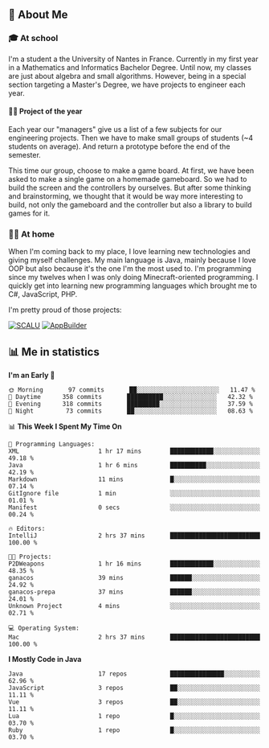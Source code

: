 ## 👀 About Me

### 🎓 At school

I'm a student a the University of Nantes in France. Currently in my first year in a Mathematics and Informatics Bachelor Degree. Until now, my classes are just about algebra and small algorithms. However, being in a special section targeting a Master's Degree, we have projects to engineer each year. 

#### 🔧🔬 Project of the year

Each year our "managers" give us a list of a few subjects for our engineering projects. Then we have to make small groups of students (~4 students on average). And return a prototype before the end of the semester.

This time our group, choose to make a game board. At first, we have been asked to make a single game on a homemade gameboard. So we had to build the screen and the controllers by ourselves. 
But after some thinking and brainstorming, we thought that it would be way more interesting to build, not only the gameboard and the controller but also a library to build games for it.

### 👨‍💻 At home

When I'm coming back to my place, I love learning new technologies and giving myself challenges. My main language is Java, mainly because I love OOP but also because it's the one I'm the most used to. I'm programming since my twelves when I was only doing Minecraft-oriented programming.  I quickly get into learning new programming languages which brought me to C#, JavaScript, PHP. 

I'm pretty proud of those projects:

[![SCALU](https://github-readme-stats.vercel.app/api/pin?username=renardfute&repo=SCALU)](https://github.com/renardfute/scalu)
[![AppBuilder](https://github-readme-stats.vercel.app/api/pin?username=pulsedev2&repo=AppBuilder)](https://github.com/pulsedev2/AppBuilder)

## 📊 Me in statistics
<!--START_SECTION:waka-->
**I'm an Early 🐤** 

```text
🌞 Morning       97 commits       ██░░░░░░░░░░░░░░░░░░░░░░░   11.47 % 
🌆 Daytime      358 commits       ██████████░░░░░░░░░░░░░░░   42.32 % 
🌃 Evening      318 commits       █████████░░░░░░░░░░░░░░░░   37.59 % 
🌙 Night         73 commits       ██░░░░░░░░░░░░░░░░░░░░░░░   08.63 % 

```


📊 **This Week I Spent My Time On** 

```text
💬 Programming Languages: 
XML                      1 hr 17 mins        ████████████░░░░░░░░░░░░░   49.18 % 
Java                     1 hr 6 mins         ██████████░░░░░░░░░░░░░░░   42.19 % 
Markdown                 11 mins             █░░░░░░░░░░░░░░░░░░░░░░░░   07.14 % 
GitIgnore file           1 min               ░░░░░░░░░░░░░░░░░░░░░░░░░   01.01 % 
Manifest                 0 secs              ░░░░░░░░░░░░░░░░░░░░░░░░░   00.24 % 

🔥 Editors: 
IntelliJ                 2 hrs 37 mins       █████████████████████████   100.00 % 

🐱‍💻 Projects: 
P2DWeapons               1 hr 16 mins        ████████████░░░░░░░░░░░░░   48.35 % 
ganacos                  39 mins             ██████░░░░░░░░░░░░░░░░░░░   24.92 % 
ganacos-prepa            37 mins             ██████░░░░░░░░░░░░░░░░░░░   24.01 % 
Unknown Project          4 mins              ░░░░░░░░░░░░░░░░░░░░░░░░░   02.71 % 

💻 Operating System: 
Mac                      2 hrs 37 mins       █████████████████████████   100.00 % 

```

**I Mostly Code in Java** 

```text
Java                     17 repos            ███████████████░░░░░░░░░░   62.96 % 
JavaScript               3 repos             ██░░░░░░░░░░░░░░░░░░░░░░░   11.11 % 
Vue                      3 repos             ██░░░░░░░░░░░░░░░░░░░░░░░   11.11 % 
Lua                      1 repo              █░░░░░░░░░░░░░░░░░░░░░░░░   03.70 % 
Ruby                     1 repo              █░░░░░░░░░░░░░░░░░░░░░░░░   03.70 % 

```



<!--END_SECTION:waka-->
